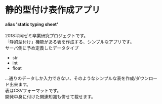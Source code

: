 # 静的型付け表作成アプリ
#### alias 'static typing sheet'
2018平岡ゼミ卒業研究プロジェクトです。  
「静的型付け」機能がある表を作成する、シンプルなアプリです。  
サーバ側に予め定義したデータタイプ

- str
- int
- float

...通りのデータしか入力できない、そのようなシンプルな表を作成/ダウンロード出来ます。  
表はCSVフォーマットです。  
開発中身に付けた関連知識も併せて載せます。